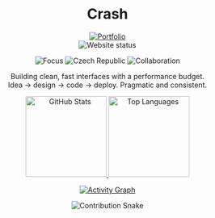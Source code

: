 <h1 align="center">Crash</h1>

<p align="center">
  <a href="https://crsh-dev.eu">
    <img src="https://img.shields.io/badge/Portfolio-crsh--dev.eu-1f6feb?style=for-the-badge&logo=google-chrome&logoColor=white" alt="Portfolio"/>
  </a>
  <br/>
  <img src="https://img.shields.io/website?url=https%3A%2F%2Fcrsh-dev.eu&up_message=online&down_message=offline&up_color=1f6feb&down_color=d73a49&style=for-the-badge&logo=vercel&logoColor=white" alt="Website status"/>
</p>

<p align="center">
  <img src="https://img.shields.io/badge/Focus-Minimal%20%26%20Fast-1f6feb?style=for-the-badge" alt="Focus"/>
  <img src="https://img.shields.io/badge/Based-CZ-1f6feb?style=for-the-badge&logo=google-maps&logoColor=white" alt="Czech Republic"/>
  <img src="https://img.shields.io/badge/Open%20to-Collab-1f6feb?style=for-the-badge&logo=github&logoColor=white" alt="Collaboration"/>
</p>

<!-- Short blurbs -->
<p align="center">
  Building clean, fast interfaces with a performance budget. <br/>
  Idea → design → code → deploy. Pragmatic and consistent.
</p>

<!-- Graphs -->
<p align="center">
  <a href="https://github.com/anuraghazra/github-readme-stats">
    <img height="160" src="https://github-readme-stats.vercel.app/api?username=USERNAME&show_icons=true&theme=transparent&hide_border=true" alt="GitHub Stats"/>
  </a>
  <a href="https://github.com/anuraghazra/github-readme-stats">
    <img height="160" src="https://github-readme-stats.vercel.app/api/top-langs/?username=USERNAME&layout=compact&theme=transparent&hide_border=true&langs_count=8" alt="Top Languages"/>
  </a>
</p>

<p align="center">
  <a href="https://github.com/Ashutosh00710/github-readme-activity-graph">
    <img src="https://github-readme-activity-graph.vercel.app/graph?username=USERNAME&theme=github-compact&bg_color=00000000&color=1f6feb&line=1f6feb&point=1f6feb&hide_border=true" alt="Activity Graph"/>
  </a>
</p>

<!-- Optional snake animation (requires GitHub Action setup) -->
<p align="center">
  <picture>
    <source media="(prefers-color-scheme: dark)" srcset="https://raw.githubusercontent.com/USERNAME/USERNAME/output/github-contribution-grid-snake-dark.svg" />
    <source media="(prefers-color-scheme: light)" srcset="https://raw.githubusercontent.com/USERNAME/USERNAME/output/github-contribution-grid-snake.svg" />
    <img alt="Contribution Snake" src="https://raw.githubusercontent.com/USERNAME/USERNAME/output/github-contribution-grid-snake.svg" />
  </picture>
</p>
